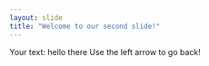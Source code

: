 ```yaml
---
layout: slide
title: "Welcome to our second slide!"
---
```

Your text: hello there
Use the left arrow to go back!
